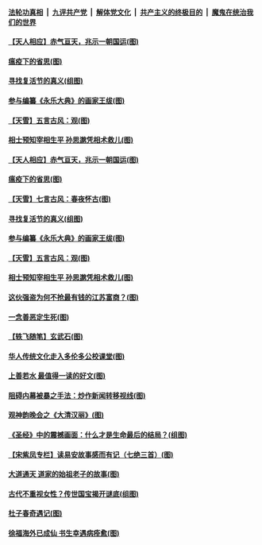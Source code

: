 

####  [法轮功真相](../../../../basic/blob/master/README.md?t=04130330) &nbsp;|&nbsp; [九评共产党](../../../../9ping.md/blob/master/README.md?t=04130330) &nbsp;|&nbsp; [解体党文化](../../../../jtdwh.md/blob/master/README.md?t=04130330)  &nbsp;|&nbsp; [共产主义的终极目的](../../../../gczydzjmd.md/blob/master/README.md?t=04130330) &nbsp;|&nbsp; [魔鬼在统治我们的世界](../../../../mgztzwmdsj.md/blob/master/README.md?t=04130330) 

#### [【天人相应】赤气亘天，兆示一朝国运(图)](../pages/p7/929177.md?t=04130330) 

#### [瘟疫下的省思(图)](../pages/p7/929065.md?t=04130330) 

#### [寻找复活节的真义(组图)](../pages/p7/907298.md?t=04130330) 

#### [参与编纂《永乐大典》的画家王绂(图)](../pages/p7/927543.md?t=04130330) 

#### [【天雪】五言古风：观(图)](../pages/p7/929298.md?t=04130330) 

#### [相士预知宰相生平 孙思邈凭相术救儿(图)](../pages/p7/929127.md?t=04130330) 

#### [【天人相应】赤气亘天，兆示一朝国运(图)](../pages/p7/929177.md?t=04130330) 

#### [瘟疫下的省思(图)](../pages/p7/929065.md?t=04130330) 

#### [【天雪】七言古风：春夜怀古(图)](../pages/p7/929301.md?t=04130330) 

#### [寻找复活节的真义(组图)](../pages/p7/907298.md?t=04130330) 

#### [参与编纂《永乐大典》的画家王绂(图)](../pages/p7/927543.md?t=04130330) 

#### [【天雪】五言古风：观(图)](../pages/p7/929298.md?t=04130330) 

#### [相士预知宰相生平 孙思邈凭相术救儿(图)](../pages/p7/929127.md?t=04130330) 

#### [这伙强盗为何不抢最有钱的江苏富商？(图)](../pages/p7/929168.md?t=04130330) 

#### [一念善恶定生死(图)](../pages/p7/929057.md?t=04130330) 

#### [【轶飞随笔】玄武石(图)](../pages/p7/928926.md?t=04130330) 

#### [华人传统文化走入多伦多公校课堂(图)](../pages/p7/928946.md?t=04130330) 

#### [上善若水 最值得一读的好文(图)](../pages/p7/929063.md?t=04130330) 

#### [阻碍内幕被暴之手法：炒作新闻转移视线(图)](../pages/p7/928805.md?t=04130330) 

#### [观神韵晚会之《大清汉丽》(图)](../pages/p7/926207.md?t=04130330) 

#### [《圣经》中的震撼画面：什么才是生命最后的结局？(组图)](../pages/p7/928693.md?t=04130330) 

#### [【宋紫凤专栏】读易安故事感而有记（七绝三首）(图)](../pages/p7/928924.md?t=04130330) 

#### [大道通天 道家的始祖老子的故事(图)](../pages/p7/928809.md?t=04130330) 

#### [古代不重视女性？传世国宝揭开谜底(组图)](../pages/p7/928633.md?t=04130330) 

#### [杜子春奇遇记(图)](../pages/p7/928923.md?t=04130330) 

#### [徐福海外已成仙 书生幸遇病痊愈(图)](../pages/p7/928788.md?t=04130330) 

